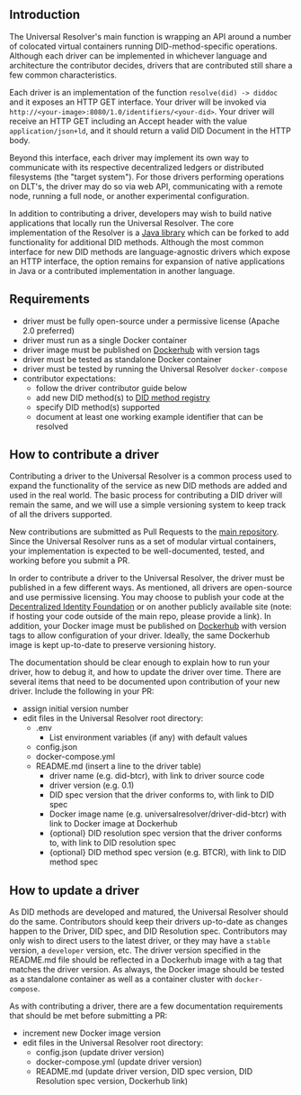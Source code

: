## Introduction

The Universal Resolver's main function is wrapping an API around a number of colocated virtual containers running DID-method-specific operations. Although each driver can be implemented in whichever language and architecture the contributor decides, drivers that are contributed still share a few common characteristics.

Each driver is an implementation of the function `resolve(did) -> diddoc` and it exposes an HTTP GET interface. Your driver will be invoked via `http://<your-image>:8080/1.0/identifiers/<your-did>`. Your driver will receive an HTTP GET including an Accept header with the value `application/json+ld`, and it should return a valid DID Document in the HTTP body.

Beyond this interface, each driver may implement its own way to communicate with its respective decentralized ledgers or distributed filesystems (the "target system"). For those drivers performing operations on DLT's, the driver may do so via web API, communicating with a remote node, running a full node, or another experimental configuration.

In addition to contributing a driver, developers may wish to build native applications that locally run the Universal Resolver. The core implementation of the Resolver is a [Java library](https://github.com/decentralized-identity/universal-resolver/tree/master/resolver/java) which can be forked to add functionality for additional DID methods. Although the most common interface for new DID methods are language-agnostic drivers which expose an HTTP interface, the option remains for expansion of native applications in Java or a contributed implementation in another language.


## Requirements
- driver must be fully open-source under a permissive license (Apache 2.0 preferred)
- driver must run as a single Docker container
- driver image must be published on [Dockerhub](https://hub.docker.com/) with version tags
- driver must be tested as standalone Docker container
- driver must be tested by running the Universal Resolver `docker-compose`
- contributor expectations:
    * follow the driver contributor guide below
    * add new DID method(s) to [DID method registry](https://w3c-ccg.github.io/did-method-registry/)
    * specify DID method(s) supported
    * document at least one working example identifier that can be resolved

## How to contribute a driver

Contributing a driver to the Universal Resolver is a common process used to expand the functionality of the service as new DID methods are added and used in the real world. The basic process for contributing a DID driver will remain the same, and we will use a simple versioning system to keep track of all the drivers supported. 

New contributions are submitted as Pull Requests to the [main repository](https://github.com/decentralized-identity/universal-resolver). Since the Universal Resolver runs as a set of modular virtual containers, your implementation is expected to be well-documented, tested, and working before you submit a PR. 

In order to contribute a driver to the Universal Resolver, the driver must be published in a few different ways. As mentioned, all drivers are open-source and use permissive licensing. You may choose to publish your code at the [Decentralized Identity Foundation](https://github.com/decentralized-identity/universal-resolver/tree/master/drivers) or on another publicly available site (note: if hosting your code outside of the main repo, please provide a link). In addition, your Docker image must be published on [Dockerhub](https://hub.docker.com/) with version tags to allow configuration of your driver. Ideally, the same Dockerhub image is kept up-to-date to preserve versioning history.

The documentation should be clear enough to explain how to run your driver, how to debug it, and how to update the driver over time. There are several items that need to be documented upon contribution of your new driver. Include the following in your PR:

- assign initial version number
- edit files in the Universal Resolver root directory:
  * .env
    * List environment variables (if any) with default values
  * config.json
  * docker-compose.yml
  * README.md (insert a line to the driver table)
    * driver name (e.g. did-btcr), with link to driver source code
    * driver version (e.g. 0.1)
    * DID spec version that the driver conforms to, with link to DID spec
    * Docker image name (e.g. universalresolver/driver-did-btcr) with link to Docker image at Dockerhub
    * {optional} DID resolution spec version that the driver conforms to, with link to DID resolution spec
    * {optional} DID method spec version (e.g. BTCR), with link to DID method spec

## How to update a driver

As DID methods are developed and matured, the Universal Resolver should do the same. Contributors should keep their drivers up-to-date as changes happen to the Driver, DID spec, and DID Resolution spec. Contributors may only wish to direct users to the latest driver, or they may have a `stable` version, a `developer` version, etc. The driver version specified in the README.md file should be reflected in a Dockerhub image with a tag that matches the driver version. As always, the Docker image should be tested as a standalone container as well as a container cluster with `docker-compose`.

As with contributing a driver, there are a few documentation requirements that should be met before submitting a PR: 

- increment new Docker image version
- edit files in the Universal Resolver root directory:
  * config.json (update driver version)
  * docker-compose.yml (update driver version)
  * README.md (update driver version, DID spec version, DID Resolution spec version, Dockerhub link)

